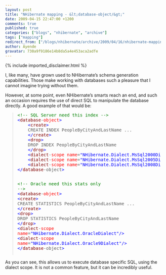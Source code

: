 ```yaml
---
layout: post
title: "NHibernate mapping - &lt;database-object/&gt;"
date: 2009-04-15 22:47:00 +1200
comments: true
published: true
categories: ["blogs", "nhibernate", "archive"]
tags: ["mapping"]
redirect_from: ["/blogs/nhibernate/archive/2009/04/16/nhibernate-mapping-lt-database-object-gt.aspx/", "/blogs/nhibernate/archive/2009/04/16/nhibernate-mapping-lt-database-object-gt.html"]
author: Ayende
gravatar: 730a9f9186e14b8da5a4e453aca2adfe
---
```

{% include imported_disclaimer.html %}
<p>I, like many, have grown used to NHibernate’s schema generation capabilities. Those make working with databases such a pleasure that I cannot imagine trying without them.</p>  <p>However, at some point, even NHibernate’s smarts reach an end, and such an occasion requires the use of direct SQL to manipulate the database directly. A good example of that would be:</p>  <blockquote>   <pre><span style="color: #008000">&lt;!-- SQL Server need this index --&gt;</span>
<span style="color: #0000ff">&lt;</span><span style="color: #800000">database</span>-<span style="color: #ff0000">object</span><span style="color: #0000ff">&gt;</span>
	<span style="color: #0000ff">&lt;</span><span style="color: #800000">create</span><span style="color: #0000ff">&gt;</span>
	CREATE INDEX PeopleByCityAndLastName ...
	<span style="color: #0000ff">&lt;/</span><span style="color: #800000">create</span><span style="color: #0000ff">&gt;</span>
	<span style="color: #0000ff">&lt;</span><span style="color: #800000">drop</span><span style="color: #0000ff">&gt;</span>
	DROP INDEX PeopleByCityAndLastName 
	<span style="color: #0000ff">&lt;/</span><span style="color: #800000">drop</span><span style="color: #0000ff">&gt;</span>
	<span style="color: #0000ff">&lt;</span><span style="color: #800000">dialect</span>-<span style="color: #ff0000">scope</span> <span style="color: #ff0000">name</span>=<span style="color: #0000ff">&quot;NHibernate.Dialect.MsSql2000Dialect&quot;</span><span style="color: #0000ff">/&gt;</span>
	<span style="color: #0000ff">&lt;</span><span style="color: #800000">dialect</span>-<span style="color: #ff0000">scope</span> <span style="color: #ff0000">name</span>=<span style="color: #0000ff">&quot;NHibernate.Dialect.MsSql2005Dialect&quot;</span><span style="color: #0000ff">/&gt;</span>
	<span style="color: #0000ff">&lt;</span><span style="color: #800000">dialect</span>-<span style="color: #ff0000">scope</span> <span style="color: #ff0000">name</span>=<span style="color: #0000ff">&quot;NHibernate.Dialect.MsSql2008Dialect&quot;</span><span style="color: #0000ff">/&gt;</span>
<span style="color: #0000ff">&lt;/</span><span style="color: #800000">database</span>-object<span style="color: #0000ff">&gt;</span>

<span style="color: #008000">&lt;!-- Oracle need this stats only --&gt;</span>
<span style="color: #0000ff">&lt;</span><span style="color: #800000">database</span>-<span style="color: #ff0000">object</span><span style="color: #0000ff">&gt;</span>
	<span style="color: #0000ff">&lt;</span><span style="color: #800000">create</span><span style="color: #0000ff">&gt;</span>
	CREATE STATISTICS PeopleByCityAndLastName ...
	<span style="color: #0000ff">&lt;/</span><span style="color: #800000">create</span><span style="color: #0000ff">&gt;</span>
	<span style="color: #0000ff">&lt;</span><span style="color: #800000">drop</span><span style="color: #0000ff">&gt;</span>
	DROP STATISTICS PeopleByCityAndLastName 
	<span style="color: #0000ff">&lt;/</span><span style="color: #800000">drop</span><span style="color: #0000ff">&gt;</span>
	<span style="color: #0000ff">&lt;</span><span style="color: #800000">dialect</span>-<span style="color: #ff0000">scope</span> <span style="color: #ff0000">name</span>=<span style="color: #0000ff">&quot;NHibernate.Dialect.OracleDialect&quot;</span><span style="color: #0000ff">/&gt;</span>
	<span style="color: #0000ff">&lt;</span><span style="color: #800000">dialect</span>-<span style="color: #ff0000">scope</span> <span style="color: #ff0000">name</span>=<span style="color: #0000ff">&quot;NHibernate.Dialect.Oracle9Dialect&quot;</span><span style="color: #0000ff">/&gt;</span>
<span style="color: #0000ff">&lt;/</span><span style="color: #800000">database</span>-object<span style="color: #0000ff">&gt;</span></pre>
</blockquote>

<p>As you can see, this allows us to execute database specific SQL, using the dialect scope. It is not a common feature, but it can be incredibly useful.</p>
